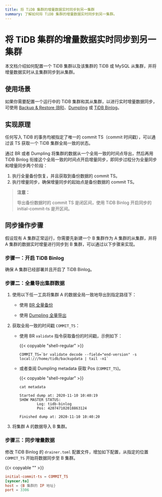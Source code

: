 ```yaml
---
title: 将 TiDB 集群的增量数据实时同步到另一集群
summary: 了解如何将 TiDB 集群的增量数据实时同步到另一集群。
---
```


# 将 TiDB 集群的增量数据实时同步到另一集群

本文档介绍如何配置一个 TiDB 集群以及该集群的 TiDB 或 MySQL 从集群，并将增量数据实时从主集群同步到从集群。

## 使用场景

如果你需要配置一个运行中的 TiDB 集群和其从集群，以进行实时增量数据同步，可使用 [Backup & Restore (BR)](/br/backup-and-restore-tool.md)、[Dumpling](/dumpling-overview.md) 或 [TiDB Binlog](/tidb-binlog/tidb-binlog-overview.md)。

## 实现原理

任何写入 TiDB 的事务均被指定了唯一的 commit TS（commit 时间戳），可以通过该 TS 获取一个 TiDB 集群全局一致的状态。

通过 BR 或者 Dumpling 将集群的数据从一个全局一致的时间点导出，然后再用 TiDB Binlog 衔接这个全局一致的时间点开启增量同步，即同步过程分为全量同步和增量同步两个阶段：

1. 执行全量备份恢复，并且获取到备份数据的 commit TS。
2. 执行增量同步，确保增量同步的起始点是备份数据的 commit TS。

> **注意：**
>
> 导出备份数据时的 commit TS 是闭区间，使用 TiDB Binlog 开启同步的 initial-commit-ts 是开区间。

## 同步操作步骤

假设现有 A 集群正常运行，你需要先新建一个 B 集群作为 A 集群的从集群，并将 A 集群的数据实时增量进行同步到 B 集群，可以通过以下步骤来实现。

### 步骤一：开启 TiDB Binlog

确保 A 集群已经部署并且开启了 TiDB Binlog。

### 步骤二：全量导出集群数据

1. 使用以下任一工具将集群 A 的数据全局一致地导出到指定路径下：

    - 使用 [BR 全量备份](/br/use-br-command-line-tool.md#备份全部集群数据)

    - 使用 [Dumpling 全量导出](/dumpling-overview.md)

2. 获取全局一致的时间戳 `COMMIT_TS`：

    - 使用 BR `validate` 指令获取备份的时间戳，示例如下：

        {{< copyable "shell-regular" >}}

        ```shell
        COMMIT_TS=`br validate decode --field="end-version" -s local:///home/tidb/backupdata | tail -n1`
        ```

    - 或者查阅 Dumpling metadata 获取 Pos (`COMMIT_TS`)。

        {{< copyable "shell-regular" >}}

        ```shell
        cat metadata
        ```

        ```shell
        Started dump at: 2020-11-10 10:40:19
        SHOW MASTER STATUS:
                Log: tidb-binlog
                Pos: 420747102018863124

        Finished dump at: 2020-11-10 10:40:20
        ```

3. 将集群 A 的数据导入 B 集群。

### 步骤三：同步增量数据

修改 TiDB Binlog 的 `drainer.toml` 配置文件，增加如下配置，从指定的位置 `COMMIT_TS` 开始将数据同步至 B 集群。

{{< copyable "" >}}

```toml
initial-commit-ts = COMMIT_TS
[syncer.to]
host = {B 集群的 IP 地址}
port = 3306
```
